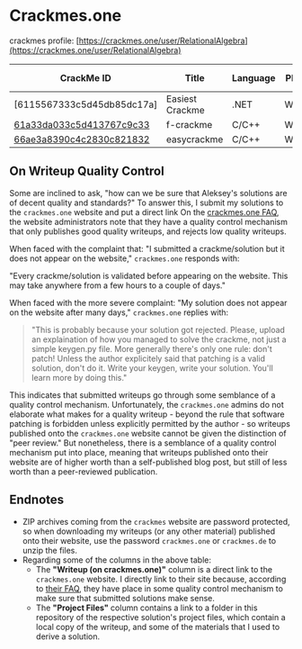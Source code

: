 
# Crackmes.one

crackmes profile: [https://crackmes.one/user/RelationalAlgebra](https://crackmes.one/user/RelationalAlgebra)

| __CrackMe ID__ | __Title__ | __Language__ | __Platform__ | __Writeup (on crackmes.one)__ | __Project Files__ |
|----------------|-----------|--------------|--------------|-------------------------------|-------------------|
| [6115567333c5d45db85dc17a] | Easiest Crackme | .NET | Windows | [here](https://crackmes.one/static/solution/61a33da033c5d413767c9c33.zip) | [here](./writeups/61a33da033c5d413767c9c33) |
| [61a33da033c5d413767c9c33](https://crackmes.one/crackme/6194f35633c5d44c61906fe6) | f-crackme | C/C++ | Windows | [here](https://crackmes.one/static/solution/61bc2dff33c5d413767c9f2c.zip) | [here](./writeups/61bc2dff33c5d413767c9f2c) | 
| [66ae3a8390c4c2830c821832](https://crackmes.one/crackme/66ae3a8390c4c2830c821832) | easycrackme | C/C++ | Windows | _in progress_ | [here](./writeups/66ae3a8390c4c2830c821832) |

## On Writeup Quality Control

Some are inclined to ask, "how can we be sure that Aleksey's solutions are of decent quality and standards?" To answer this, I submit my solutions to the ``crackmes.one`` website and put a direct link On the [crackmes.one FAQ](https://web.archive.org/web/20241117143438/https://crackmes.one/faq), the website administrators note that they have a quality control mechanism that only publishes good quality writeups, and rejects low quality writeups.

When faced with the complaint that: "I submitted a crackme/solution but it does not appear on the website," ``crackmes.one`` responds with:

"Every crackme/solution is validated before appearing on the website. This may take anywhere from a few hours to a couple of days."

When faced with the more severe complaint: "My solution does not appear on the website after many days," ``crackmes.one`` replies with:

> "This is probably because your solution got rejected. Please, upload an explaination of how you managed to solve the crackme, not just a simple keygen.py file. More generally there's only one rule: don't patch! Unless the author explicitely said that patching is a valid solution, don't do it. Write your keygen, write your solution. You'll learn more by doing this."

This indicates that submitted writeups go through some semblance of a quality control mechanism. Unfortunately, the ``crackmes.one`` admins do not elaborate what makes for a quality writeup - beyond the rule that software patching is forbidden unless explicitly permitted by the author - so writeups published onto the ``crackmes.one`` website cannot be given the distinction of "peer review." But nonetheless, there is a semblance of a quality control mechanism put into place, meaning that writeups published onto their website are of higher worth than a self-published blog post, but still of less worth than a peer-reviewed publication.

## Endnotes

* ZIP archives coming from the ``crackmes`` website are password protected, so when downloading my writeups (or any other material) published onto their website, use the password ``crackmes.one`` or ``crackmes.de`` to unzip the files.
* Regarding some of the columns in the above table:
    * The __"Writeup (on crackmes.one)"__ column is a direct link to the ``crackmes.one`` website. I directly link to their site because, according to [their FAQ](https://web.archive.org/web/20241117143438/https://crackmes.one/faq), they have place in some quality control mechanism to make sure that submitted solutions make sense.
    * The __"Project Files"__ column contains a link to a folder in this repository of the respective solution's project files, which contain a local copy of the writeup, and some of the materials that I used to derive a solution.


